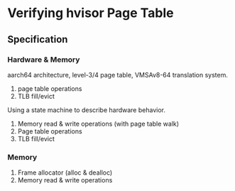 # Verifying hvisor Page Table

## Specification

### Hardware & Memory 

aarch64 architecture, level-3/4 page table, VMSAv8-64 translation system.

1. page table operations 
2. TLB fill/evict

Using a state machine to describe hardware behavior.

1. Memory read & write operations (with page table walk)
2. Page table operations
3. TLB fill/evict

### Memory

1. Frame allocator (alloc & dealloc)
2. Memory read & write operations 

